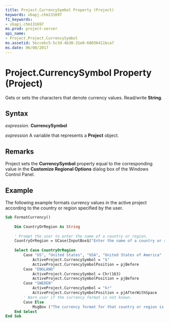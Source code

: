 ```yaml
---
title: Project.CurrencySymbol Property (Project)
keywords: vbapj.chm131697
f1_keywords:
- vbapj.chm131697
ms.prod: project-server
api_name:
- Project.Project.CurrencySymbol
ms.assetid: 5eccebc5-5c3d-4b30-31e0-68036411bca7
ms.date: 06/08/2017
---
```



# Project.CurrencySymbol Property (Project)

Gets or sets the characters that denote currency values. Read/write  **String**.


## Syntax

 _expression_. **CurrencySymbol**

 _expression_ A variable that represents a **Project** object.


## Remarks

Project sets the  **CurrencySymbol** property equal to the corresponding value in the **Customize Regional Options** dialog box of the Windows Control Panel.


## Example

The following example formats currency values in the active project according to the country or region specified by the user.


```vb
Sub FormatCurrency() 
 
    Dim CountryOrRegion As String 
 
    ' Prompt the user to enter the name of a country or region. 
    CountryOrRegion = UCase(InputBox$("Enter the name of a country or region: ", "Format Currency By Country Or Region")) 
     
    Select Case CountryOrRegion 
        Case "US", "United States", "USA", "United States of America" 
            ActiveProject.CurrencySymbol = "$" 
            ActiveProject.CurrencySymbolPosition = pjBefore 
        Case "ENGLAND" 
            ActiveProject.CurrencySymbol = Chr(163) 
            ActiveProject.CurrencySymbolPosition = pjBefore 
        Case "SWEDEN" 
            ActiveProject.CurrencySymbol = "kr" 
            ActiveProject.CurrencySymbolPosition = pjAfterWithSpace 
        ' Warn user if the currency format is not known. 
        Case Else 
            MsgBox ("The currency format for that country or region is unknown.") 
    End Select
End Sub
```


